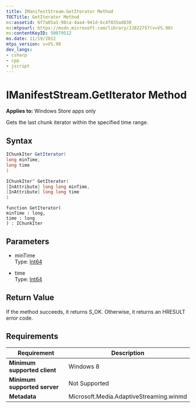 ```yaml
---
title: IManifestStream.GetIterator Method
TOCTitle: GetIterator Method
ms:assetid: 6f7a05a1-98ca-4aa4-941d-6c4f835ad830
ms:mtpsurl: https://msdn.microsoft.com/library/JJ822757(v=VS.90)
ms:contentKeyID: 50079512
ms.date: 11/19/2012
mtps_version: v=VS.90
dev_langs:
- csharp
- cpp
- jscript
---
```


# IManifestStream.GetIterator Method

**Applies to:** Windows Store apps only

Gets the last chunk iterator within the specified time range.

## Syntax

```csharp
IChunkIter GetIterator(
long minTime,
long time
)
```

```cpp
IChunkIter^ GetIterator(
[InAttribute] long long minTime, 
[InAttribute] long long time
)
```

```jscript
function GetIterator(
minTime : long, 
time : long
) : IChunkIter
```

## Parameters

  - minTime  
    Type: [Int64](https://msdn.microsoft.com/library/6yy583ek)

  - time  
    Type: [Int64](https://msdn.microsoft.com/library/6yy583ek)

## Return Value

If the method succeeds, it returns S\_OK. Otherwise, it returns an HRESULT error code.

## Requirements

|Requirement|Description|
|--- |--- |
|**Minimum supported client**|Windows 8|
|**Minimum supported server**|Not Supported|
|**Metadata**|Microsoft.Media.AdaptiveStreaming.winmd|
